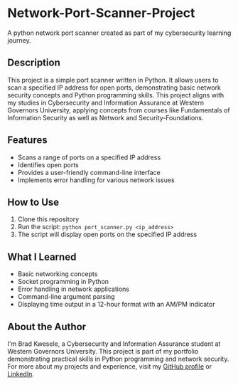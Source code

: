 # Network-Port-Scanner-Project
A python network port scanner created as part of my cybersecurity learning journey.


## Description
This project is a simple port scanner written in Python. It allows users to scan a specified IP address for open ports, demonstrating basic network security concepts and Python programming skills. This project aligns with my studies in Cybersecurity and Information Assurance at Western Governors University, applying concepts from courses like Fundamentals of Information Security as well as Network and Security-Foundations.

## Features
- Scans a range of ports on a specified IP address
- Identifies open ports
- Provides a user-friendly command-line interface
- Implements error handling for various network issues

## How to Use
1. Clone this repository
2. Run the script: `python port_scanner.py <ip_address>`
3. The script will display open ports on the specified IP address

## What I Learned
- Basic networking concepts
- Socket programming in Python
- Error handling in network applications
- Command-line argument parsing
- Displaying time output in a 12-hour format with an AM/PM indicator

## About the Author
I'm Brad Kwesele, a Cybersecurity and Information Assurance student at Western Governors University. This project is part of my portfolio demonstrating practical skills in Python programming and network security. For more about my projects and experience, visit my [GitHub profile](https://github.com/bradkwesele) or [LinkedIn](https://www.linkedin.com/in/brad-kwesele/).
